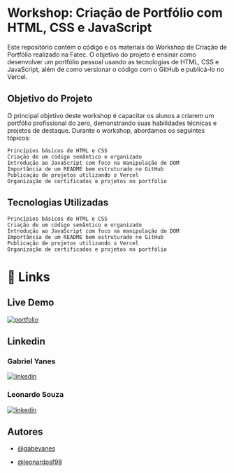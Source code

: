 
# Workshop: Criação de Portfólio com HTML, CSS e JavaScript

Este repositório contém o código e os materiais do Workshop de Criação de Portfólio realizado na Fatec. O objetivo do projeto é ensinar como desenvolver um portfólio pessoal usando as tecnologias de HTML, CSS e JavaScript, além de como versionar o código com o GitHub e publicá-lo no Vercel.

## Objetivo do Projeto

O principal objetivo deste workshop é capacitar os alunos a criarem um portfólio profissional do zero, demonstrando suas habilidades técnicas e projetos de destaque. Durante o workshop, abordamos os seguintes tópicos:

    Princípios básicos de HTML e CSS
    Criação de um código semântico e organizado
    Introdução ao JavaScript com foco na manipulação do DOM
    Importância de um README bem estruturado no GitHub
    Publicação de projetos utilizando o Vercel
    Organização de certificados e projetos no portfólio

## Tecnologias Utilizadas

    Princípios básicos de HTML e CSS
    Criação de um código semântico e organizado
    Introdução ao JavaScript com foco na manipulação do DOM
    Importância de um README bem estruturado no GitHub
    Publicação de projetos utilizando o Vercel
    Organização de certificados e projetos no portfólio

# 🔗 Links

## Live Demo

[![portfolio](https://img.shields.io/badge/my_portfolio-000?style=for-the-badge&logo=ko-fi&logoColor=white)](https://gabeyanes.vercel.app/)

## Linkedin 

### Gabriel Yanes 
[![linkedin](https://img.shields.io/badge/linkedin-0A66C2?style=for-the-badge&logo=linkedin&logoColor=white)](https://www.linkedin.com/in/gabriel-yanes-br013/)

### Leonardo Souza
[![linkedin](https://img.shields.io/badge/linkedin-0A66C2?style=for-the-badge&logo=linkedin&logoColor=white)](https://www.linkedin.com/in/leonardo-sf98/)


## Autores

- [@gabeyanes](https://github.com/gabeyanes)

- [@leonardosf98](https://github.com/leonardosf98)
